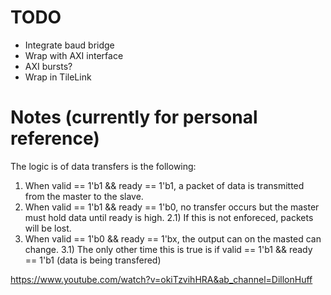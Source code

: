 # TODO
* Integrate baud bridge
* Wrap with AXI interface
* AXI bursts?
* Wrap in TileLink










# Notes (currently for personal reference)

The logic is of data transfers is the following:

1) When valid == 1'b1 && ready == 1'b1, a packet of data is transmitted from the master to the slave. 
2) When valid == 1'b1 && ready == 1'b0, no transfer occurs but the master must hold data until ready is high. 
	2.1) If this is not enforeced, packets will be lost.
3) When valid == 1'b0 && ready == 1'bx, the output can on the masted can change.
	3.1) The only other time this is true is if valid == 1'b1 && ready == 1'b1 (data is being transfered)



https://www.youtube.com/watch?v=okiTzvihHRA&ab_channel=DillonHuff
